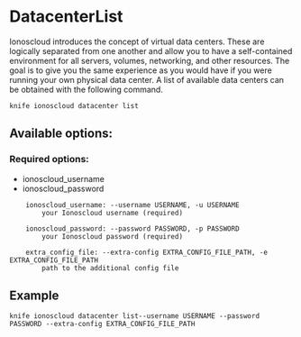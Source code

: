 # DatacenterList

Ionoscloud introduces the concept of virtual data centers. These are logically separated from one another and allow you to have a self-contained environment for all servers, volumes, networking, and other resources. The goal is to give you the same experience as you would have if you were running your own physical data center. A list of available data centers can be obtained with the following command.

```text
knife ionoscloud datacenter list
```

## Available options:

### Required options:

* ionoscloud\_username
* ionoscloud\_password

```text
    ionoscloud_username: --username USERNAME, -u USERNAME
        your Ionoscloud username (required)

    ionoscloud_password: --password PASSWORD, -p PASSWORD
        your Ionoscloud password (required)

    extra_config_file: --extra-config EXTRA_CONFIG_FILE_PATH, -e EXTRA_CONFIG_FILE_PATH
        path to the additional config file

```
## Example

```text
knife ionoscloud datacenter list--username USERNAME --password PASSWORD --extra-config EXTRA_CONFIG_FILE_PATH
```

